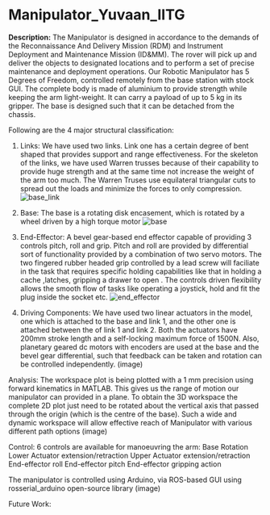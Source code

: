 # Manipulator_Yuvaan_IITG

**Description:**
The Manipulator is designed in accordance to the demands of the Reconnaissance And Delivery Mission (RDM) and Instrument Deployment and Maintenance Mission (ID&MM). The rover will pick up and deliver the objects to designated locations and to perform a set of precise maintenance and deployment operations.
Our Robotic Manipulator has 5 Degrees of Freedom, controlled remotely from the base station with stock GUI. The complete body is made of aluminium to provide strength while keeping the arm light-weight. It can carry a payload of up to 5 kg in its gripper. The base is designed such that it can be detached from the chassis.

Following are the 4 major structural classification:
1. Links:
      We have used two links. Link one has a certain degree of bent shaped that provides support and range effectiveness. For the skeleton of the links, we have used Warren trusses because of their capability to provide huge strength and at the same time not increase the weight of the arm too much. The Warren Truses use equilateral triangular cuts to spread out the loads and minimize the forces to only compression.
![base_link](https://user-images.githubusercontent.com/83658560/178335918-9fa58f45-837b-4368-8bf1-23d52a8ae348.PNG)

      
2. Base:
      The base is a rotating disk encasement, which is rotated by a wheel driven by a high torque motor
![base](https://user-images.githubusercontent.com/83658560/178335992-f46a97b5-be71-4fe7-9a85-82ea9627322e.PNG)

      
3. End-Effector:
      A bevel gear-based end effector capable of providing 3 controls pitch, roll and grip. Pitch and roll are provided by differential sort of functionality provided by a combination of two servo motors. The two fingered rubber headed grip controlled by a lead screw will faciliate in the task that requires specific holding capabilities like that in holding a cache ,latches, gripping a drawer to open . The controls driven flexibility allows the smooth flow of tasks like operating a joystick, hold and fit the plug inside the socket etc. 
![end_effector](https://user-images.githubusercontent.com/83658560/178336034-9fd66cc4-2b90-4066-bf06-a4a6efe13ee0.PNG)

      
4. Driving Components:
       We have used two linear actuators in the model, one which is attached to the base and link 1, and the other one is attached between the of link 1 and link 2. Both the actuators have 200mm stroke length and a self-locking maximum force of 1500N. Also, planetary geared dc motors with encoders are used at the base and the bevel gear differential, such that feedback can be taken and rotation can be controlled independently.
       (image)
       
Analysis:
The workspace plot is being plotted with a 1 mm precision using forward kinematics in MATLAB. This gives us the range of motion our manipulator can provided in a plane. To obtain the 3D workspace the complete 2D plot just need to be rotated about the vertical axis that passed through the origin (which is the centre of the base). Such a wide and dynamic workspace will allow effective reach of Manipulator with various different path options
(image)

Control:
6 controls are available for manoeuvring the arm:
Base Rotation
Lower Actuator extension/retraction
Upper Actuator extension/retraction
End-effector roll
End-effector pitch
End-effector gripping action

The manipulator is controlled using Arduino, via ROS-based GUI using rosserial_arduino open-source library
(image)

Future Work:

